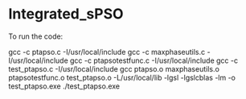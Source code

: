 # Integrated_sPSO


To run the code: 


gcc -c ptapso.c -I/usr/local/include
gcc -c maxphaseutils.c -I/usr/local/include
gcc -c ptapsotestfunc.c -I/usr/local/include
gcc -c test_ptapso.c -I/usr/local/include
gcc ptapso.o maxphaseutils.o ptapsotestfunc.o test_ptapso.o -L/usr/local/lib -lgsl -lgslcblas -lm -o test_ptapso.exe
./test_ptapso.exe
